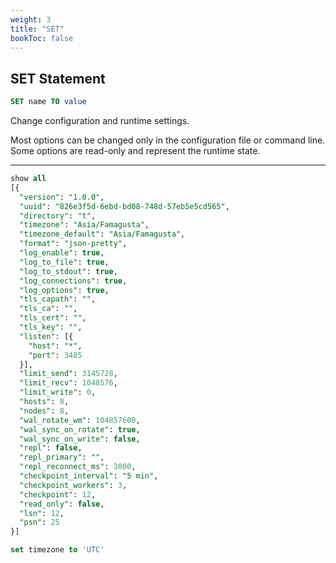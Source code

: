 ```yaml
---
weight: 3
title: "SET"
bookToc: false
---
```


## SET Statement

```SQL
SET name TO value
```

Change configuration and runtime settings.

Most options can be changed only in the configuration file or command line. Some options are read-only and
represent the runtime state.

---

```SQL
show all
[{
  "version": "1.0.0",
  "uuid": "826e3f5d-6ebd-bd08-748d-57eb5e5cd565",
  "directory": "t",
  "timezone": "Asia/Famagusta",
  "timezone_default": "Asia/Famagusta",
  "format": "json-pretty",
  "log_enable": true,
  "log_to_file": true,
  "log_to_stdout": true,
  "log_connections": true,
  "log_options": true,
  "tls_capath": "",
  "tls_ca": "",
  "tls_cert": "",
  "tls_key": "",
  "listen": [{
    "host": "*",
    "port": 3485
  }],
  "limit_send": 3145728,
  "limit_recv": 1048576,
  "limit_write": 0,
  "hosts": 8,
  "nodes": 8,
  "wal_rotate_wm": 104857600,
  "wal_sync_on_rotate": true,
  "wal_sync_on_write": false,
  "repl": false,
  "repl_primary": "",
  "repl_reconnect_ms": 3000,
  "checkpoint_interval": "5 min",
  "checkpoint_workers": 3,
  "checkpoint": 12,
  "read_only": false,
  "lsn": 12,
  "psn": 25
}]

set timezone to 'UTC'
```
